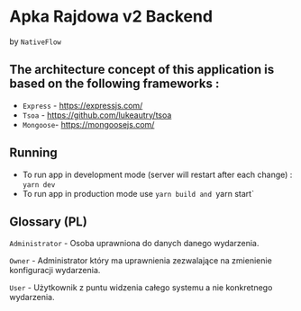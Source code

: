 # Apka Rajdowa v2 Backend 
by `NativeFlow` 

## The architecture concept of this application is based on the following frameworks : 

* `Express` - https://expressjs.com/
* `Tsoa` - https://github.com/lukeautry/tsoa
* `Mongoose`- https://mongoosejs.com/

## Running

* To run app in development mode (server will restart after each change) : `yarn dev`
* To run app in production mode use `yarn build and `yarn start`


## Glossary (PL)
`Administrator` - Osoba uprawniona do danych danego wydarzenia.

`Owner` - Administrator który ma uprawnienia zezwalające na zmienienie konfiguracji wydarzenia.

`User` - Użytkownik z puntu widzenia całego systemu a nie konkretnego wydarzenia.